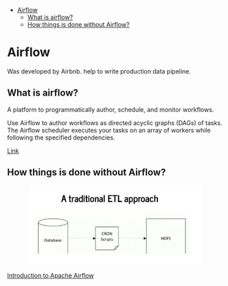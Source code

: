 <!--ts-->
   * [Airflow](#airflow)
      * [What is airflow?](#what-is-airflow)
      * [How things is done without Airflow?](#how-things-is-done-without-airflow)

<!-- Added by: gil_diy, at: Tue 29 Mar 2022 11:09:47 IDT -->

<!--te-->


# Airflow

Was developed by Airbnb. help to write production data pipeline.

## What is airflow?

A platform to programmatically author, schedule, and monitor workflows.

Use Airflow to author workflows as directed acyclic graphs (DAGs) of tasks. The Airflow scheduler executes your tasks on an array of workers while following the specified dependencies.

[Link](https://github.com/apache/airflow)


## How things is done without Airflow?

<p align="center">
  <img width="400" src="images/airflow/traditional_etl.png" title="Look into the image">
</p>




[Introduction to Apache Airflow](https://www.youtube.com/watch?v=AHMm1wfGuHE&list=PLYizQ5FvN6pvIOcOd6dFZu3lQqc6zBGp2)